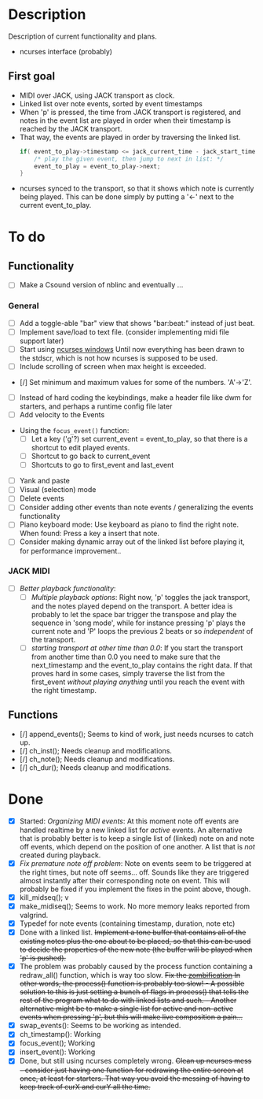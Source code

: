 # Description
Description of current functionality and plans.

- ncurses interface (probably)

## First goal
- MIDI over JACK, using JACK transport as clock.
- Linked list over note events, sorted by event timestamps
- When 'p' is pressed, the time from JACK transport is registered,
  and notes in the event list are played in order when their timestamp
  is reached by the JACK transport.
- That way, the events are played in order by traversing the linked list.
  ```c
  if( event_to_play->timestamp <= jack_current_time - jack_start_time){
      /* play the given event, then jump to next in list: */
      event_to_play = event_to_play->next;
  }
  ```
- ncurses synced to the transport, so that it shows which note is currently
  being played. This can be done simply by putting a '<-' next to the current
  event\_to\_play.


# To do
## Functionality
- [ ] Make a Csound version of nblinc and eventually ...

### General
- [ ] Add a toggle-able "bar" view that shows "bar:beat:" instead of just beat.
- [ ] Implement save/load to text file. (consider implementing midi file support
  later)
- [ ] Start using [ncurses windows](http://tldp.org/HOWTO/NCURSES-Programming-HOWTO/windows.html)
      Until now everything has been drawn to the stdscr, which is not how ncurses is supposed to be used.
- [ ] Include scrolling of screen when max height is exceeded.
- [/] Set minimum and maximum values for some of the numbers. 'A'->'Z'. 
- [ ] Instead of hard coding the keybindings, make a header file like dwm for starters, and perhaps a runtime config file later
- [ ] Add velocity to the Events

- Using the ``focus_event()`` function:
    - [ ] Let a key ('g'?) set current\_event = event\_to\_play, so that there is a shortcut to edit played events.
    - [ ] Shortcut to go back to current\_event 
    - [ ] Shortcuts to go to first\_event and last\_event
- [ ] Yank and paste
- [ ] Visual (selection) mode
- [ ] Delete events
- [ ] Consider adding other events than note events / generalizing the events functionality
- [ ] Piano keyboard mode: Use keyboard as piano to find the right note. When
  found: Press a key a insert that note.
- [ ] Consider making dynamic array out of the linked list before playing it,
  for performance improvement..

### JACK MIDI
- [ ] *Better playback functionality*: 
    - [ ] *Multiple playback options*: Right now, 'p' toggles the jack transport, and the notes played depend on the transport. A better idea is probably to let the space bar trigger the transpose and play the sequence in 'song mode', while for instance pressing 'p' plays the current note and 'P' loops the previous 2 beats or so *independent* of the transport.
    - [ ] *starting transport at other time than 0.0*: If you start the transport from another time than 0.0 you need to make sure that the next\_timestamp and the event\_to\_play contains the right data. If that proves hard in some cases, simply traverse the list from the first\_event _without playing anything_ until you reach the event with the right timestamp.

## Functions
- [/] append\_events();   Seems to kind of work, just needs ncurses to catch up.
- [/] ch\_inst();         Needs cleanup and modifications.
- [/] ch\_note();         Needs cleanup and modifications.
- [/] ch\_dur();          Needs cleanup and modifications.



# Done
- [x] Started: *Organizing MIDI events*: At this moment note off events are handled realtime by a new linked list for *active* events. An alternative that is probably better is to keep a single list of (linked) note on and note off events, which depend on the position of one another. A list that is *not* created during playback.
- [x] *Fix premature note off problem*: Note on events seem to be triggered at the right times, but note off seems... off. Sounds like they are triggered almost instantly after their corresponding note on event. This will probably be fixed if you implement the fixes in the point above, though.
- [x] kill\_midseq();     v
- [x] make\_midiseq();    Seems to work. No more memory leaks reported from valgrind.
- [x] Typedef for note events (containing timestamp, duration, note etc)
- [x] Done with a linked list.
    ~~Implement a tone buffer that contains all of the existing notes plus the 
    one about to be placed, so that this can be used to decide the properties
    of the new note (the buffer will be played when 'p' is pushed).~~
- [x] The problem was probably caused by the process function containing a redraw\_all() function, which is way too slow.
~~Fix the [zombification](http://linux-audio-dev.linuxaudio.narkive.com/dl2MdZEz/jack-zombified) In other words, the process() function is probably too slow!
        - A possible solution to this is just setting a bunch of flags in process() that
          tells the rest of the program what to do with linked lists and such.
        - Another alternative might be to make a single list for active and non-active events 
          when pressing 'p', but this will make live composition a pain...~~
- [x] swap\_events():     Seems to be working as intended.
- [x] ch\_timestamp():    Working
- [x] focus\_event();     Working
- [x] insert\_event():    Working
- [x] Done, but still using ncurses completely wrong. ~~Clean up ncurses mess - consider just having one function for redrawing the entire screen at once, at least for starters. That way you avoid the messing of having to keep track of curX and curY all the time.~~
